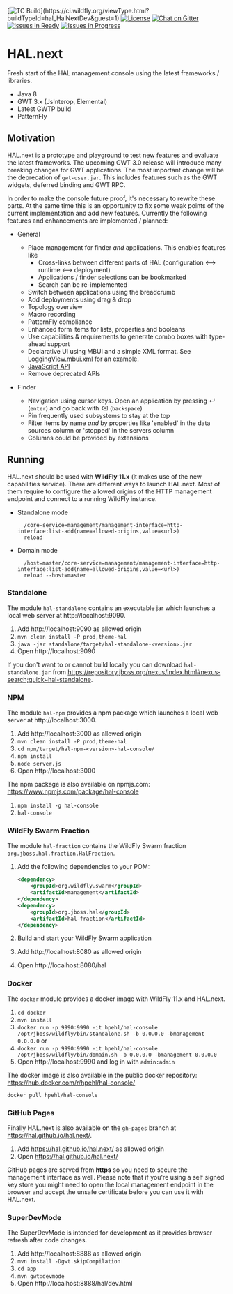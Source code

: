 [![TC Build](https://ci.wildfly.org/app/rest/builds/buildType:(id:hal_HalNextDev)/statusIcon.svg)](https://ci.wildfly.org/viewType.html?buildTypeId=hal_HalNextDev&guest=1) [![License](https://img.shields.io/:license-apache-blue.svg)](http://www.apache.org/licenses/LICENSE-2.0.html) [![Chat on Gitter](https://badges.gitter.im/hal/hal.next.svg)](https://gitter.im/hal)  
[![Issues in Ready](https://badge.waffle.io/hal/hal.next.svg?label=ready&title=Ready)](http://waffle.io/hal/hal.next) [![Issues in Progress](https://badge.waffle.io/hal/hal.next.svg?label=In%20Progress&title=In%20Progress)](http://waffle.io/hal/hal.next) 

# HAL.next

Fresh start of the HAL management console using the latest frameworks / libraries. 

- Java 8
- GWT 3.x (JsInterop, Elemental)
- Latest GWTP build
- PatternFly

## Motivation

HAL.next is a prototype and playground to test new features and evaluate the latest frameworks. The upcoming GWT 3.0 release will introduce many breaking changes for GWT applications. The most important change will be the deprecation of `gwt-user.jar`. This includes features such as the GWT widgets, deferred binding and GWT RPC. 

In order to make the console future proof, it's necessary to rewrite these parts. At the same time this is an opportunity to fix some weak points of the current implementation and add new features. Currently the following features and enhancements are implemented / planned:

- General

    - Place management for finder *and* applications. This enables features like
        - Cross-links between different parts of HAL (configuration ⟷ runtime ⟷ deployment)
        - Applications / finder selections can be bookmarked
        - Search can be re-implemented
    - Switch between applications using the breadcrumb
    - Add deployments using drag & drop
    - Topology overview
    - Macro recording
    - PatternFly compliance
    - Enhanced form items for lists, properties and booleans
    - Use capabilities & requirements to generate combo boxes with type-ahead support
    - Declarative UI using MBUI and a simple XML format. See [LoggingView.mbui.xml](app/src/main/resources/org/jboss/hal/client/configuration/subsystem/logging/LoggingView.mbui.xml) for an example.
    - [JavaScript API](wiki/JavaScript-API)
    - Remove deprecated APIs 

- Finder

    - Navigation using cursor keys. Open an application by pressing ↵ (`enter`) and go back with ⌫ (`backspace`)
    - Pin frequently used subsystems to stay at the top
    - Filter items by name *and* by properties like 'enabled' in the data sources column or 'stopped' in the servers column
    - Columns could be provided by extensions

## Running

HAL.next should be used with **WildFly 11.x** (it makes use of the new capabilities service). There are different ways to launch HAL.next. Most of them require to configure the allowed origins of the HTTP management endpoint and connect to a running WildFly instance.
 
- Standalone mode

        /core-service=management/management-interface=http-interface:list-add(name=allowed-origins,value=<url>)
        reload

- Domain mode
 
        /host=master/core-service=management/management-interface=http-interface:list-add(name=allowed-origins,value=<url>)
        reload --host=master
        
### Standalone

The module `hal-standalone` contains an executable jar which launches a local web server at http://localhost:9090.
  
1. Add http://localhost:9090 as allowed origin
1. `mvn clean install -P prod,theme-hal`
1. `java -jar standalone/target/hal-standalone-<version>.jar`
1. Open http://localhost:9090

If you don't want to or cannot build locally you can download `hal-standalone.jar` from https://repository.jboss.org/nexus/index.html#nexus-search;quick~hal-standalone. 

### NPM

The module `hal-npm` provides a npm package which launches a local web server at http://localhost:3000.
  
1. Add http://localhost:3000 as allowed origin
1. `mvn clean install -P prod,theme-hal`
1. `cd npm/target/hal-npm-<version>-hal-console/`
1. `npm install`
1. `node server.js`
1. Open http://localhost:3000

The npm package is also available on npmjs.com: https://www.npmjs.com/package/hal-console
 
1. `npm install -g hal-console`
1. `hal-console`

### WildFly Swarm Fraction

The module `hal-fraction` contains the WildFly Swarm fraction `org.jboss.hal.fraction.HalFraction`.
 
1. Add the following dependencies to your POM:

    ```xml
    <dependency>
        <groupId>org.wildfly.swarm</groupId>
        <artifactId>management</artifactId>
    </dependency>
    <dependency>
        <groupId>org.jboss.hal</groupId>
        <artifactId>hal-fraction</artifactId>
    </dependency>
    ```
        
1. Build and start your WildFly Swarm application
1. Add http://localhost:8080 as allowed origin
1. Open http://localhost:8080/hal

### Docker 

The `docker` module provides a docker image with WildFly 11.x and HAL.next.

1. `cd docker`
1. `mvn install`
1. `docker run -p 9990:9990 -it hpehl/hal-console /opt/jboss/wildfly/bin/standalone.sh -b 0.0.0.0 -bmanagement 0.0.0.0` or 
1. `docker run -p 9990:9990 -it hpehl/hal-console /opt/jboss/wildfly/bin/domain.sh -b 0.0.0.0 -bmanagement 0.0.0.0` 
1. Open http://localhost:9990 and log in with `admin:admin`

The docker image is also available in the public docker repository: https://hub.docker.com/r/hpehl/hal-console/

`docker pull hpehl/hal-console`

### GitHub Pages

Finally HAL.next is also available on the `gh-pages` branch at https://hal.github.io/hal.next/. 

1. Add https://hal.github.io/hal.next/ as allowed origin
1. Open https://hal.github.io/hal.next/

GitHub pages are served from **https** so you need to secure the management interface as well. Please note that if you're using a self signed key store you might need to open the local management endpoint in the browser and accept the unsafe certificate before you can use it with HAL.next.

### SuperDevMode

The SuperDevMode is intended for development as it provides browser refresh after code changes. 

1. Add http://localhost:8888 as allowed origin
1. `mvn install -Dgwt.skipCompilation` 
1. `cd app`
1. `mvn gwt:devmode`
1. Open http://localhost:8888/hal/dev.html
